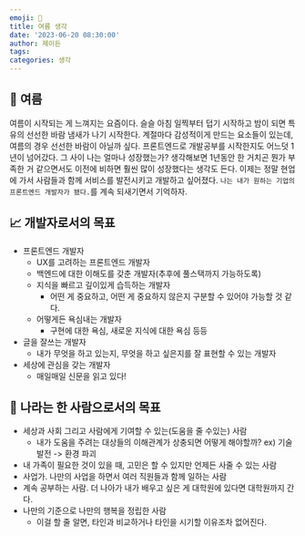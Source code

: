 ```yaml
---
emoji: 🍉
title: 여름 생각
date: '2023-06-20 08:30:00'
author: 제이든
tags:
categories: 생각
---
```


## 🍉 여름

여름이 시작되는 게 느껴지는 요즘이다. 슬슬 아침 일찍부터 덥기 시작하고 밤이 되면 특유의 선선한 바람 냄새가 나기 시작한다. 계절마다 감성적이게 만드는 요소들이 있는데,
여름의 경우 선선한 바람이 아닐까 싶다. 프론트엔드로 개발공부를 시작한지도 어느덧 1년이 넘어갔다. 그 사이 나는 얼마나 성장했는가? 생각해보면 1년동안 한 거치곤 뭔가 
부족한 거 같으면서도 이전에 비하면 훨씬 많이 성장했다는 생각도 든다. 이제는 정말 현업에 가서 사람들과 함께 서비스를 발전시키고 개발하고 싶어졌다. `나는 내가 원하는 기업의
프론트엔드 개발자가 됐다.`를 계속 되새기면서 기억하자. 

## 📈 개발자로서의 목표

- 프론트엔드 개발자
  - UX를 고려하는 프론트엔드 개발자
  - 백엔드에 대한 이해도를 갖춘 개발자(추후에 풀스택까지 가능하도록)
  - 지식을 빠르고 깊이있게 습득하는 개발자
    - 어떤 게 중요하고, 어떤 게 중요하지 않은지 구분할 수 있어야 가능할 것 같다.
  - 어떻게든 욕심내는 개발자
    - 구현에 대한 욕심, 새로운 지식에 대한 욕심 등등
- 글을 잘쓰는 개발자
  - 내가 무엇을 하고 있는지, 무엇을 하고 싶은지를 잘 표현할 수 있는 개발자
- 세상에 관심을 갖는 개발자
  - 매일매일 신문을 읽고 있다!

## 🎯 나라는 한 사람으로서의 목표

- 세상과 사회 그리고 사람에게 기여할 수 있는(도움을 줄 수있는) 사람
  - 내가 도움을 주려는 대상들의 이해관계가 상충되면 어떻게 해야할까? ex) 기술 발전 -> 환경 파괴
- 내 가족이 필요한 것이 있을 때, 고민은 할 수 있지만 언제든 사줄 수 있는 사람
- 사업가. 나만의 사업을 하면서 여러 직원들과 함께 일하는 사람
- 계속 공부하는 사람. 더 나아가 내가 배우고 싶은 게 대학원에 있다면 대학원까지 간다.
- 나만의 기준으로 나만의 행복을 정립한 사람
  - 이걸 할 줄 알면, 타인과 비교하거나 타인을 시기할 이유조차 없어진다.

```toc

```
